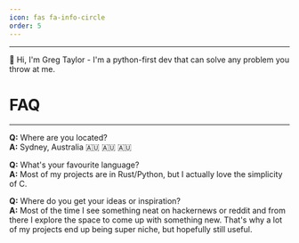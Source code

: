 ```yaml
---
icon: fas fa-info-circle
order: 5
---
```


<hr>
👋 Hi, I'm Greg Taylor - I'm a python-first dev that can solve any problem you throw at me.

# FAQ
<hr>

**Q:** Where are you located? <br />
**A:** Sydney, Australia 🇦🇺 🇦🇺 🇦🇺

**Q:** What's your favourite language? <br />
**A:** Most of my projects are in Rust/Python, but I actually love the simplicity of C.

**Q:** Where do you get your ideas or inspiration? <br />
**A:** Most of the time I see something neat on hackernews or reddit and from there I explore the space to come up with something new. That's why a lot of my projects end up being super niche, but hopefully still useful. 
